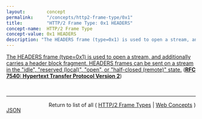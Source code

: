 ```yaml
---
layout:        concept
permalink:     "/concepts/http2-frame-type/0x1"
title:         "HTTP/2 Frame Type: 0x1 HEADERS"
concept-name:  HTTP/2 Frame Type
concept-value: 0x1 HEADERS
description: "The HEADERS frame (type=0x1) is used to open a stream, and additionally carries a header block fragment. HEADERS frames can be sent on a stream in the \"idle\", \"reserved (local)\", \"open\", or \"half-closed (remote)\" state."
---
```


[The HEADERS frame (type=0x1) is used to open a stream, and additionally carries a header block fragment. HEADERS frames can be sent on a stream in the "idle", "reserved (local)", "open", or "half-closed (remote)" state.](https://datatracker.ietf.org/doc/html/rfc7540#section-6.2 "Read documentation for HTTP/2 Frame Type &#34;0x1&#34;") (**[RFC 7540: Hypertext Transfer Protocol Version 2](/specs/IETF/RFC/7540 "This specification describes an optimized expression of the semantics of the Hypertext Transfer Protocol (HTTP). HTTP/2 enables a more efficient use of network resources and a reduced perception of latency by introducing header field compression and allowing multiple concurrent exchanges on the same connection. It also introduces unsolicited push of representations from servers to clients. This specification is an alternative to, but does not obsolete, the HTTP/1.1 message syntax. HTTP's existing semantics remain unchanged.")**)

<br/>
<hr/>

<p style="float : left"><a href="./0x1.json" title="JSON representing this particular Web Concept value">JSON</a></p>
<p style="text-align: right">Return to list of all ( <a href="../http2-frame-type/">HTTP/2 Frame Types</a> | <a href="../">Web Concepts</a> )</p>
